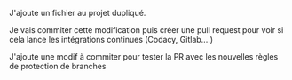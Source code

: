 J'ajoute un fichier au projet dupliqué.

Je vais commiter cette modification puis créer une pull request pour voir si cela lance les intégrations continues (Codacy, Gitlab....)

J'ajoute une modif à commiter pour tester la PR avec les nouvelles règles de protection de branches
